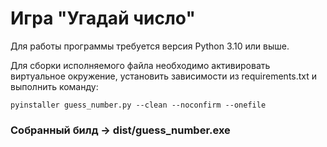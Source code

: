 # Игра "Угадай число"

Для работы программы требуется версия Python 3.10 или выше.

Для сборки исполняемого файла необходимо активировать виртуальное окружение, установить зависимости из requirements.txt и выполнить команду:

```pyinstaller guess_number.py --clean --noconfirm --onefile```

### Собранный билд -> dist/guess_number.exe
